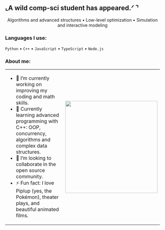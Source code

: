 ## ⌞A wild comp-sci student has appeared.ᐟ ⌝
<p align="center">
  Algorithms and advanced structures • Low-level optimization • Simulation and interactive modeling
</p>

### Languages I use:
`Python` • `C++` • `JavaScript` • `TypeScript` • `Node.js`

### About me:
<table>
  <tr>
    <td width="70%">
      
- 🔭 I’m currently working on improving my coding and math skills.  
- 🌱 Currently learning advanced programming with C++: OOP, concurrency, algorithms and complex data structures.  
- 🚀 I’m looking to collaborate in the open source community.  
- ⚡ Fun fact: I love Piplup (yes, the Pokémon), theater plays, and beautiful animated films.  

</td>
    <td align="center">
      <img src="https://i.pinimg.com/originals/5f/1d/61/5f1d6140b7cbe5d520230b6fb7a3d815.gif" width="300"/>
    </td>
  </tr>
</table>
